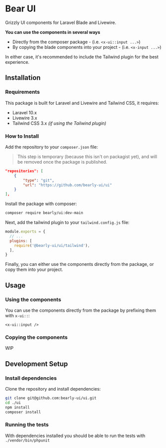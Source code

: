 # Bear UI
Grizzly UI components for Laravel Blade and Livewire.

**You can use the components in several ways**
- Directly from the composer package - (i.e. `<x-ui::input ...>`)
- By copying the blade components into your project - (i.e. `<x-input ...>`)

In either case, it's recommended to include the Tailwind plugin for the best experience.

## Installation
### Requirements
This package is built for Laravel and Livewire and Tailwind CSS, it requires:
- Laravel 10.x
- Livewire 3.x
- Tailwind CSS 3.x _(if using the Tailwind plugin)_

### How to Install
Add the repository to your `composer.json` file:
> This step is temporary (because this isn't on packagist yet), and will be removed once the package is published.
```json
"repositories": [
    {
        "type": "git",
        "url": "https://github.com/bearly-ui/ui"
    }
],
```

Install the package with composer:
```bash
composer require bearly/ui:dev-main
```
Next, add the tailwind plugin to your `tailwind.config.js` file:
```js
module.exports = {
  // ...
  plugins: [
    require('@bearly-ui/ui/tailwind'),
  ],
}
```
Finally, you can either use the components directly from the package, or copy them into your project.

## Usage
### Using the components
You can use the components directly from the package by prefixing them with `x-ui::`:
```blade
<x-ui::input />
```
### Copying the components
WIP
<!-- TO DO: implement something like this using prompts to publish stuff? -->
<!-- You can copy the components into your project by running the `ui:install` command:
```bash
php artisan bear-ui:install
``` -->

## Development Setup
### Install dependencies
Clone the repository and install dependencies:
```bash
git clone git@github.com:bearly-ui/ui.git
cd ./ui
npm install
composer install
```

### Running the tests
With dependencies installed you should be able to run the tests with `./vendor/bin/phpunit`
